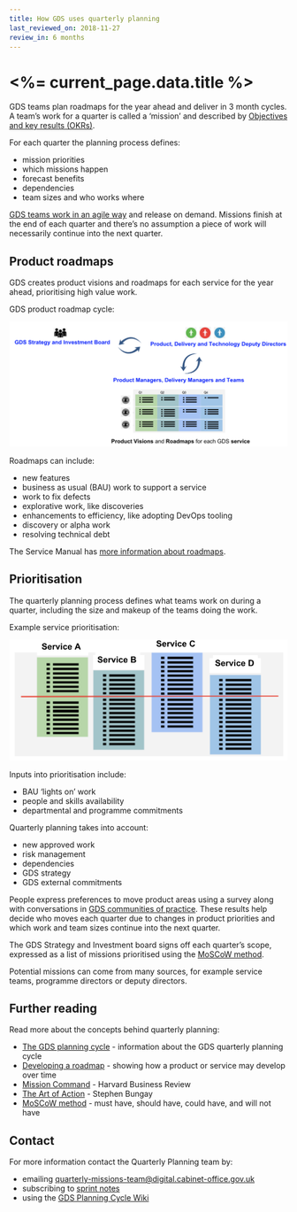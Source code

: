 ```yaml
---
title: How GDS uses quarterly planning
last_reviewed_on: 2018-11-27
review_in: 6 months
---
```


# <%= current_page.data.title %>

GDS teams plan roadmaps for the year ahead and deliver in 3 month cycles. A team’s work for a quarter is called a ‘mission’ and described by [Objectives and key results (OKRs)](https://en.wikipedia.org/wiki/OKR).

For each quarter the planning process defines:

- mission priorities
- which missions happen
- forecast benefits
- dependencies
- team sizes and who works where

[GDS teams work in an agile way](https://gds.blog.gov.uk/2018/04/26/gov-uk-a-journey-in-scaling-agile/) and release on demand. Missions finish at the end of each quarter and there’s no assumption a piece of work will necessarily continue into the next quarter.

## Product roadmaps

GDS creates product visions and roadmaps for each service for the year ahead, prioritising high value work.

GDS product roadmap cycle:

![product roadmap cycle diagram](../images/quarterly-planning-product-roadmap.png)

Roadmaps can include:

- new features
- business as usual (BAU) work to support a service
- work to fix defects
- explorative work, like discoveries
- enhancements to efficiency, like adopting DevOps tooling
- discovery or alpha work
- resolving technical debt

The Service Manual has [more information about roadmaps](https://www.gov.uk/service-manual/agile-delivery/developing-a-roadmap).

## Prioritisation

The quarterly planning process defines what teams work on during a quarter, including the size and makeup of the teams doing the work.

Example service prioritisation:

![service prioritisation diagram](../images/quarterly-planning-prioritisation.png)

Inputs into prioritisation include:

- BAU ‘lights on’ work
- people and skills availability
- departmental and programme commitments

Quarterly planning takes into account:

- new approved work
- risk management
- dependencies
- GDS strategy
- GDS external commitments

People express preferences to move product areas using a survey along with conversations in [GDS communities of practice](https://sites.google.com/a/digital.cabinet-office.gov.uk/gds/communities-of-practice). These results help decide who moves each quarter due to changes in product priorities and which work and team sizes continue into the next quarter.

The GDS Strategy and Investment board signs off each quarter’s scope, expressed as a list of missions prioritised using the [MoSCoW method](https://en.wikipedia.org/wiki/MoSCoW_method).

Potential missions can come from many sources, for example service teams, programme directors or deputy directors.

## Further reading

Read more about the concepts behind quarterly planning:

- [The GDS planning cycle](https://sites.google.com/a/digital.cabinet-office.gov.uk/gds/we-are-gds/enabling-portfolio/quarterly-planning-cycle-for-gds) - information about the GDS quarterly planning cycle
- [Developing a roadmap](https://www.gov.uk/service-manual/agile-delivery/developing-a-roadmap) - showing how a product or service may develop over time
- [Mission Command](https://hbr.org/2010/11/mission-command-an-organizat) - Harvard Business Review
- [The Art of Action](http://www.stephenbungay.com/Books.ink) - Stephen Bungay
- [MoSCoW method](https://en.wikipedia.org/wiki/MoSCoW_method) - must have, should have, could have, and will not have

## Contact

For more information contact the Quarterly Planning team by:

- emailing [quarterly-missions-team@digital.cabinet-office.gov.uk](mailto:quarterly-missions-team@digital.cabinet-office.gov.uk)
- subscribing to [sprint notes](https://groups.google.com/a/digital.cabinet-office.gov.uk/forum/?hl=en-GB#!forum/quarterly-planning)
- using the [GDS Planning Cycle Wiki](https://sites.google.com/a/digital.cabinet-office.gov.uk/gds/we-are-gds/enabling-portfolio/quarterly-planning-cycle-for-gds)

